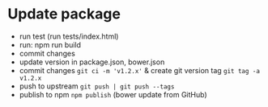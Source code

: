 # Update package

- run test (run tests/index.html)
- run: npm run build
- commit changes
- update version in package.json, bower.json
- commit changes `git ci -m 'v1.2.x'` & create git version tag `git tag -a v1.2.x`
- push to upstream `git push | git push --tags`
- publish to npm `npm publish` (bower update from GitHub)